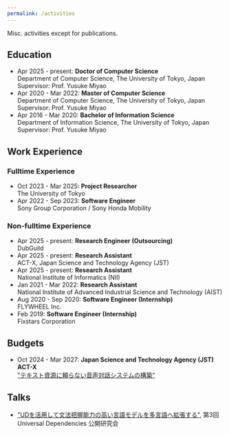 ```yaml
---
permalink: /activities
---
```


Misc. activities except for publications.

## Education

- Apr 2025 - present: **Doctor of Computer Science**  
Department of Computer Science, The University of Tokyo, Japan  
Supervisor: Prof. Yusuke Miyao
- Apr 2020 - Mar 2022: **Master of Computer Science**  
Department of Computer Science, The University of Tokyo, Japan  
Supervisor: Prof. Yusuke Miyao
- Apr 2016 - Mar 2020: **Bachelor of Information Science**  
Department of Information Science, The University of Tokyo, Japan  
Supervisor: Prof. Yusuke Miyao

## Work Experience

### Fulltime Experience

- Oct 2023 - Mar 2025: **Project Researcher**   
The University of Tokyo
- Apr 2022 - Sep 2023: **Software Engineer**  
Sony Group Corporation / Sony Honda Mobility

### Non-fulltime Experience

- Apr 2025 - present: **Research Engineer (Outsourcing)**  
DubGuild
- Apr 2025 - present: **Research Assistant**  
ACT-X, Japan Science and Technology Agency (JST)
- Apr 2025 - present: **Research Assistant**  
National Institute of Informatics (NII)
- Jan 2021 - Mar 2022: **Research Assistant**   
National Institute of Advanced Industrial Science and Technology (AIST)
- Aug 2020 - Sep 2020: **Software Engineer (Internship)**  
FLYWHEEL Inc.
- Feb 2019: **Software Engineer (Internship)**  
Fixstars Corporation

## Budgets

- Oct 2024 - Mar 2027: **Japan Science and Technology Agency (JST) ACT-X**  
["テキスト資源に頼らない音声対話システムの構築"](https://projectdb.jst.go.jp/grant/JST-PROJECT-24030299/)

## Talks

- ["UDを活用して文法把握能力の高い言語モデルを多言語へ拡張する"](https://clrd.ninjal.ac.jp/event/20210622.html), 第3回 Universal Dependencies 公開研究会
